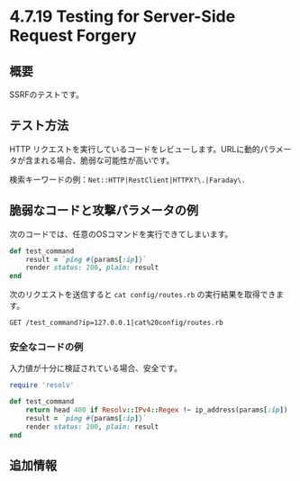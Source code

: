 # 4.7.19 Testing for Server-Side Request Forgery

## 概要

SSRFのテストです。

## テスト方法

HTTP リクエストを実行しているコードをレビューします。URLに動的パラメータが含まれる場合、脆弱な可能性が高いです。

検索キーワードの例：`Net::HTTP|RestClient|HTTPX?\.|Faraday\.`

## 脆弱なコードと攻撃パラメータの例

次のコードでは、任意のOSコマンドを実行できてしまいます。

```ruby
def test_command
    result = `ping #{params[:ip]}`
    render status: 200, plain: result
end
```

次のリクエストを送信すると `cat config/routes.rb` の実行結果を取得できます。

```http
GET /test_command?ip=127.0.0.1|cat%20config/routes.rb
```

### 安全なコードの例

入力値が十分に検証されている場合、安全です。

```ruby
require 'resolv'

def test_command
    return head 400 if Resolv::IPv4::Regex !~ ip_address(params[:ip])
    result = `ping #{params[:ip]}`
    render status: 200, plain: result
end
```

## 追加情報
